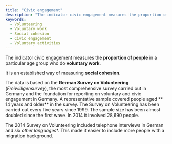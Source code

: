 ```yaml
---
title: "Civic engagement"
description: "The indicator civic engagement measures the proportion of people in a particular age group who do voluntary work."
keywords:
  - Volunteering
  - Voluntary work
  - Social cohesion
  - Civic engagement
  - Voluntary activities
---
```


<!-- Prologue start -->

The indicator civic engagement measures the **proportion of people** in a particular age group who do **voluntary work**.

It is an established way of measuring **social cohesion**.

The data is based on the **German Survey on Volunteering** (*Freiwilligensurvey*), the most comprehensive survey carried out in Germany and the foundation for reporting on voluntary and civic engagement in Germany. A representative sample covered people aged ** 14 years and older** in the survey. The Survey on Volunteering has been carried out every five years since 1999. The sample size has been almost doubled since the first wave. In 2014 it involved 28,690 people. 

The 2014 Survey on Volunteering included telephone interviews in German and *six other languages**. This made it easier to include more people with a migration background. 

<!-- Prologue end -->

<!--ChartList-->
